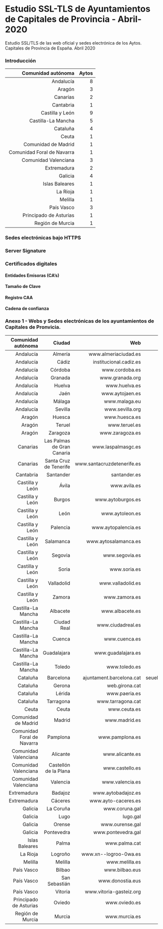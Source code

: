# Estudio SSL-TLS de Ayuntamientos de Capitales de Provincia - Abril-2020
Estudio SSL/TLS de las web oficial y sedes electrónica de los Aytos. Capitales de Provincia de España. Abril 2020

### Introducción

| Comunidad autónoma          | Aytos |
|----------------------------:|------:|
|  Andalucía                  | 8     |
|  Aragón                     | 3     |
|  Canarias                   | 2     |
|  Cantabria                  | 1     |
|  Castilla y León            | 9     |
|  Castilla\-La Mancha        | 5     |
|  Cataluña                   | 4     |
|  Ceuta                      | 1     |
|  Comunidad de Madrid        | 1     |
|  Comunidad Foral de Navarra | 1     |
|  Comunidad Valenciana       | 3     |
|  Extremadura                | 2     |
|  Galicia                    | 4     |
|  Islas Baleares             | 1     |
|  La Rioja                   | 1     |
|  Melilla                    | 1     |
|  País Vasco                 | 3     |
|  Principado de Asturias     | 1     |
|  Región de Murcia           | 1     |


### Sedes electrónicas bajo HTTPS


### Server Signature


### Certificados digitales

#### Entidades Emisoras (CA’s)


#### Tamaño de Clave


#### Registro CAA


#### Cadena de confianza


### Anexo 1 - Webs y Sedes electrónicas de los ayuntamientos de Capitales de Pronvicia.

| Comunidad autónoma          | Ciudad                     | Web                          | Sede electronica                           |
|----------------------------:|---------------------------:|-----------------------------:|-------------------------------------------:|
|  Andalucía                  | Almería                    | www\.almeriaciudad\.es       | sede\.aytoalmeria\.es                      |
|  Andalucía                  | Cádiz                      | institucional\.cadiz\.es     | tramita\.cadiz\.es                         |
|  Andalucía                  | Córdoba                    | www\.cordoba\.es             | sede\.cordoba\.es                          |
|  Andalucía                  | Granada                    | www\.granada\.org            | sedeelectronica\.granada\.org              |
|  Andalucía                  | Huelva                     | www\.huelva\.es              | www\.huelva\.es                            |
|  Andalucía                  | Jaén                       | www\.aytojaen\.es            | sede\.aytojaen\.es                         |
|  Andalucía                  | Málaga                     | www\.malaga\.eu              | sede\.malaga\.eu                           |
|  Andalucía                  | Sevilla                    | www\.sevilla\.org            | www\.sevilla\.org                          |
|  Aragón                     | Huesca                     | www\.huesca\.es              | sedeelectronica\.huesca\.es                |
|  Aragón                     | Teruel                     | www\.teruel\.es              | sede\.teruel\.es                           |
|  Aragón                     | Zaragoza                   | www\.zaragoza\.es            | www\.zaragoza\.es                          |
|  Canarias                   | Las Palmas de Gran Canaria | www\.laspalmasgc\.es         | www\.laspalmasgc\.es                       |
|  Canarias                   | Santa Cruz de Tenerife     | www\.santacruzdetenerife\.es | sede\.santacruzdetenerife\.es              |
|  Cantabria                  | Santander                  | santander\.es                | sede\.santander\.es                        |
|  Castilla y León            | Ávila                      | www\.avila\.es               | sede\.avila\.es                            |
|  Castilla y León            | Burgos                     | www\.aytoburgos\.es          | sede\.aytoburgos\.es                       |
|  Castilla y León            | León                       | www\.aytoleon\.es            | sede\.aytoleon\.es                         |
|  Castilla y León            | Palencia                   | www\.aytopalencia\.es        | sede\.aytopalencia\.es                     |
|  Castilla y León            | Salamanca                  | www\.aytosalamanca\.es       | www\.aytosalamanca\.gob\.es                |
|  Castilla y León            | Segovia                    | www\.segovia\.es             | sede\.segovia\.es                          |
|  Castilla y León            | Soria                      | www\.soria\.es               | soria\.sedelectronica\.es                  |
|  Castilla y León            | Valladolid                 | www\.valladolid\.es          | www\.valladolid\.gob\.es                   |
|  Castilla y León            | Zamora                     | www\.zamora\.es              | zamora\.sedelectronica\.es                 |
|  Castilla\-La Mancha        | Albacete                   | www\.albacete\.es            | albacete\.sedipualba\.es                   |
|  Castilla\-La Mancha        | Ciudad Real                | www\.ciudadreal\.es          | www\.ciudadreal\.es                        |
|  Castilla\-La Mancha        | Cuenca                     | www\.cuenca\.es              | sede\.cuenca\.es                           |
|  Castilla\-La Mancha        | Guadalajara                | www\.guadalajara\.es         | guadalajara\.sedelectronica\.es            |
|  Castilla\-La Mancha        | Toledo                     | www\.toledo\.es              | sede\.toledo\.es                           |
|  Cataluña                   | Barcelona                  | ajuntament\.barcelona\.cat   | seuelectronica\.ajuntament\.barcelona\.cat |
|  Cataluña                   | Gerona                     | web\.girona\.cat             | seu\.girona\.cat                           |
|  Cataluña                   | Lérida                     | www\.paeria\.es              | seu\.paeria\.cat                           |
|  Cataluña                   | Tarragona                  | www\.tarragona\.cat          | seu\.tarragona\.cat                        |
|  Ceuta                      | Ceuta                      | www\.ceuta\.es               | sede\.ceuta\.es                            |
|  Comunidad de Madrid        | Madrid                     | www\.madrid\.es              | sede\.madrid\.es                           |
|  Comunidad Foral de Navarra | Pamplona                   | www\.pamplona\.es            | sedeelectronica\.pamplona\.es              |
|  Comunidad Valenciana       | Alicante                   | www\.alicante\.es            | sedeelectronica\.alicante\.es              |
|  Comunidad Valenciana       | Castellón de la Plana      | www\.castello\.es            | sede\.castello\.es                         |
|  Comunidad Valenciana       | Valencia                   | www\.valencia\.es            | sede\.valencia\.es                         |
|  Extremadura                | Badajoz                    | www\.aytobadajoz\.es         | www\.aytobadajoz\.es                       |
|  Extremadura                | Cáceres                    | www\.ayto\-caceres\.es       | sede\.caceres\.es                          |
|  Galicia                    | La Coruña                  | www\.coruna\.gal             | sede\.coruna\.gob\.es                      |
|  Galicia                    | Lugo                       | lugo\.gal                    | lugo\.gal                                  |
|  Galicia                    | Orense                     | www\.ourense\.gal            | sede\.ourense\.gob\.es                     |
|  Galicia                    | Pontevedra                 | www\.pontevedra\.gal         | sede\.pontevedra\.gal                      |
|  Islas Baleares             | Palma                      | www\.palma\.cat              | seuelectronica\.palma\.es                  |
|  La Rioja                   | Logroño                    | www\.xn\-\-logroo\-0wa\.es   | sedeelectronica\.logrono\.es               |
|  Melilla                    | Melilla                    | www\.melilla\.es             | sede\.melilla\.es                          |
|  País Vasco                 | Bilbao                     | www\.bilbao\.eus             | www\.bilbao\.eus                           |
|  País Vasco                 | San Sebastián              | www\.donostia\.eus           | www\.donostia\.eus                         |
|  País Vasco                 | Vitoria                    | www\.vitoria\-gasteiz\.org   | sedeelectronica\.vitoria\-gasteiz\.org     |
|  Principado de Asturias     | Oviedo                     | www\.oviedo\.es              | sede\.oviedo\.es                           |
|  Región de Murcia           | Murcia                     | www\.murcia\.es              | sede\.murcia\.es                           |

